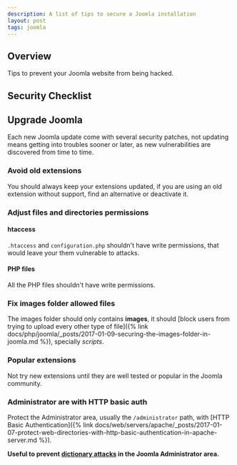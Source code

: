 ```yaml
---
description: A list of tips to secure a Joomla installation
layout: post
tags: joomla
---
```


## Overview

Tips to prevent your Joomla website from being hacked.

## Security Checklist 

## Upgrade Joomla

Each new Joomla update come with several security patches, not
updating means getting into troubles sooner or later, as new
vulnerabilities are discovered from time to time.

### Avoid old extensions

You should always keep your extensions updated, if you are using an
old extension without support, find an alternative or deactivate it.


### Adjust files and directories permissions

#### htaccess

`.htaccess` and `configuration.php` shouldn't have write permissions,
that would leave your them vulnerable to attacks.

#### PHP files

All the PHP files shouldn't have write permissions.

### Fix images folder allowed files

The images folder should only contains **images**, it should [block
users from trying to upload every other type of file]({% link docs/php/joomla/_posts/2017-01-09-securing-the-images-folder-in-joomla.md %}),
specially *scripts*.

### Popular extensions

Not try new extensions until they are well tested or popular in the
Joomla community.

### Administrator are with HTTP basic auth

Protect the Administrator area, usually the `/administrator` path,
with
[HTTP Basic Authentication]({% link docs/web/servers/apache/_posts/2017-01-07-protect-web-directories-with-http-basic-authentication-in-apache-server.md %}).

**Useful to
  prevent
  [dictionary attacks](https://en.wikipedia.org/wiki/Dictionary_attack) in
  the Joomla Administrator area.**
  
